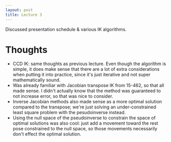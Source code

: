 ```yaml
---
layout: post
title: Lecture 3
---
```


Discussed presentation schedule & various IK algorithms.

# Thoughts

- CCD IK: same thoughts as previous lecture. Even though the algorithm is simple, it does make sense that there are a lot of extra considerations when putting it into practice, since it's just iterative and not super mathematically sound. 
- Was already familiar with Jacobian transpose IK from 15-462, so that all made sense. I didn't actually know that the method was guaranteed to not increase error, so that was nice to consider.
- Inverse Jacobian methods also made sense as a more optimal solution compared to the transpose; we're just solving an under-constrained least square problem with the pesudoinverse instead. 
- Using the null space of the pseudoinverse to constrain the space of optimal solutions was also cool: just add a movement toward the rest pose constrained to the null space, so those movements necessarily don't effect the optimal solution. 
